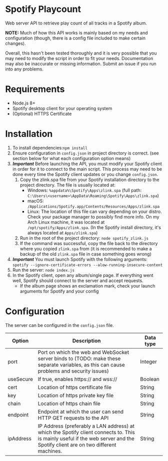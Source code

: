# Spotify Playcount
Web server API to retrieve play count of all tracks in a Spotify album.

**NOTE:** Much of how this API works is mainly based on my needs and configuration (though, there is a config file included to make certain changes).

Overall, this hasn't been tested thoroughly and it is very possible that you may need to modify the script in order to fit your needs. Documentation may also be inaccurate or missing information. Submit an issue if you run into any problems.

# Requirements
* Node.js 8+
* Spotify desktop client for your operating system
* (Optional) HTTPS Certificate

# Installation
1. To install dependencies:`npm install`
2. Ensure configuration in `config.json` in project directory is correct. (see section below for what each configuration option means)
3. _**Important**_ Before launching the API, you must modify your Spotify client in order for it to connect to the main script. This process may need to be done every time the Spotify client updates or you change `config.json`.
    1. Copy the zlink.spa file from your Spotify installation directory to the project directory. The file is usually located at:
        * Windows: `%appdata%\Spotify\Apps\zlink.spa` (full path: `C:\Users\<username>\AppData\Roaming\Spotify\Apps\zlink.spa`)
        * macOS: `/Applications/Spotify.app/Contents/Resources/Apps/zlink.spa`
        * Linux: The location of this file can vary depending on your distro. Check your package manager to possibly find more info. On my Arch Linux machine, it was located at `/opt/spotify/Apps/zlink.spa`. (In the Spotify install directory, it's always located at `Apps/zlink.spa`)
    2. Run in the root of the project directory: `node spotify_zlink.js`
    3. If the command was successful, copy the file back to the directory where you copied `zlink.spa` from (it is recommended to make a backup of the old `zlink.spa` file in case something goes wrong)
4. _**Important**_ You must launch Spotify with the following arguments:
  `spotify --ignore-certificate-errors --alow-running-insecure-content`
5. Run the server: `node index.js`
6. In the Spotify client, open any album/single page. If everything went well, Spotify should connect to the server and accept requests.
    * If the album page shows an exclamation mark, check your launch arguments for Spotify and your config

# Configuration
The server can be configured in the `config.json` file.

| Option    | Description                                                                                                                                                                  | Data type |
|-----------|------------------------------------------------------------------------------------------------------------------------------------------------------------------------------|-----------|
| port      | Port on which the web and WebSocket server binds to (TODO: make these separate variables, as this can cause problems and security issues)                                                        | Integer   |
| useSecure | If true, enables https:// and wss://                                                                                                                                         | Boolean   |
| cert      | Location of https certificate file                                                                                                                                           | String    |
| key       | Location of https private key file                                                                                                                                           | String    |
| chain     | Location of https chain file                                                                                                                                                 | String    |
| endpoint  | Endpoint at which the user can send HTTP GET requests to the API                                                                                                             | String    |
| ipAddress | IP Address (preferably a LAN address) at which the Spotify client connects to. This is mainly useful if the web server and the Spotify client are on two different machines. | String    |
